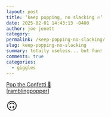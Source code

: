 ```yaml
---
layout: post
title: ‘keep popping, no slacking 🔥’
date: 2025-02-01 14:43:13 -0400
author: joe jenett
category: 
permalink: /keep-popping-no-slacking/
slug: keep-popping-no-slacking
summary: totally useless... but fun!
comments: true
categories:
  - giggles
---
```

<a title="Pop the Confetti 🎉" href="https://poptheconfetti.website/">Pop the Confetti 🎉</a><br>[<a title="source" href="https://pinboard.in/u:ramblinggit">ramblingpopper</a>]

<span style="font-size:1.8rem;">🙃</span>

<a style="display:none;" href="https://brid.gy/publish/mastodon"><small>(cross-posted to mastodon)</small></a>